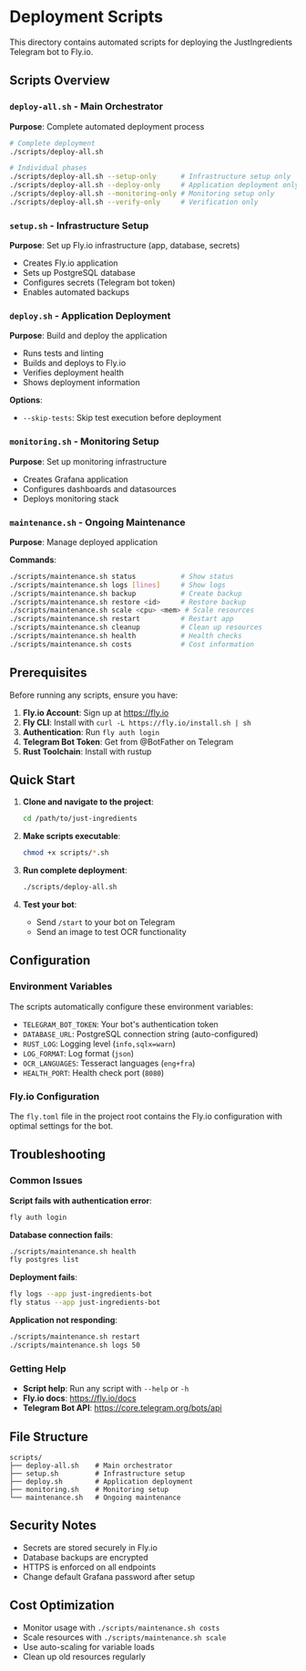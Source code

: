 # Deployment Scripts

This directory contains automated scripts for deploying the JustIngredients Telegram bot to Fly.io.

## Scripts Overview

### `deploy-all.sh` - Main Orchestrator
**Purpose**: Complete automated deployment process
```bash
# Complete deployment
./scripts/deploy-all.sh

# Individual phases
./scripts/deploy-all.sh --setup-only      # Infrastructure setup only
./scripts/deploy-all.sh --deploy-only     # Application deployment only
./scripts/deploy-all.sh --monitoring-only # Monitoring setup only
./scripts/deploy-all.sh --verify-only     # Verification only
```

### `setup.sh` - Infrastructure Setup
**Purpose**: Set up Fly.io infrastructure (app, database, secrets)
- Creates Fly.io application
- Sets up PostgreSQL database
- Configures secrets (Telegram bot token)
- Enables automated backups

### `deploy.sh` - Application Deployment
**Purpose**: Build and deploy the application
- Runs tests and linting
- Builds and deploys to Fly.io
- Verifies deployment health
- Shows deployment information

**Options**:
- `--skip-tests`: Skip test execution before deployment

### `monitoring.sh` - Monitoring Setup
**Purpose**: Set up monitoring infrastructure
- Creates Grafana application
- Configures dashboards and datasources
- Deploys monitoring stack

### `maintenance.sh` - Ongoing Maintenance
**Purpose**: Manage deployed application

**Commands**:
```bash
./scripts/maintenance.sh status           # Show status
./scripts/maintenance.sh logs [lines]     # Show logs
./scripts/maintenance.sh backup           # Create backup
./scripts/maintenance.sh restore <id>     # Restore backup
./scripts/maintenance.sh scale <cpu> <mem> # Scale resources
./scripts/maintenance.sh restart          # Restart app
./scripts/maintenance.sh cleanup          # Clean up resources
./scripts/maintenance.sh health           # Health checks
./scripts/maintenance.sh costs            # Cost information
```

## Prerequisites

Before running any scripts, ensure you have:

1. **Fly.io Account**: Sign up at https://fly.io
2. **Fly CLI**: Install with `curl -L https://fly.io/install.sh | sh`
3. **Authentication**: Run `fly auth login`
4. **Telegram Bot Token**: Get from @BotFather on Telegram
5. **Rust Toolchain**: Install with rustup

## Quick Start

1. **Clone and navigate to the project**:
   ```bash
   cd /path/to/just-ingredients
   ```

2. **Make scripts executable**:
   ```bash
   chmod +x scripts/*.sh
   ```

3. **Run complete deployment**:
   ```bash
   ./scripts/deploy-all.sh
   ```

4. **Test your bot**:
   - Send `/start` to your bot on Telegram
   - Send an image to test OCR functionality

## Configuration

### Environment Variables
The scripts automatically configure these environment variables:

- `TELEGRAM_BOT_TOKEN`: Your bot's authentication token
- `DATABASE_URL`: PostgreSQL connection string (auto-configured)
- `RUST_LOG`: Logging level (`info,sqlx=warn`)
- `LOG_FORMAT`: Log format (`json`)
- `OCR_LANGUAGES`: Tesseract languages (`eng+fra`)
- `HEALTH_PORT`: Health check port (`8080`)

### Fly.io Configuration
The `fly.toml` file in the project root contains the Fly.io configuration with optimal settings for the bot.

## Troubleshooting

### Common Issues

**Script fails with authentication error**:
```bash
fly auth login
```

**Database connection fails**:
```bash
./scripts/maintenance.sh health
fly postgres list
```

**Deployment fails**:
```bash
fly logs --app just-ingredients-bot
fly status --app just-ingredients-bot
```

**Application not responding**:
```bash
./scripts/maintenance.sh restart
./scripts/maintenance.sh logs 50
```

### Getting Help

- **Script help**: Run any script with `--help` or `-h`
- **Fly.io docs**: https://fly.io/docs
- **Telegram Bot API**: https://core.telegram.org/bots/api

## File Structure

```
scripts/
├── deploy-all.sh    # Main orchestrator
├── setup.sh         # Infrastructure setup
├── deploy.sh        # Application deployment
├── monitoring.sh    # Monitoring setup
└── maintenance.sh   # Ongoing maintenance
```

## Security Notes

- Secrets are stored securely in Fly.io
- Database backups are encrypted
- HTTPS is enforced on all endpoints
- Change default Grafana password after setup

## Cost Optimization

- Monitor usage with `./scripts/maintenance.sh costs`
- Scale resources with `./scripts/maintenance.sh scale`
- Use auto-scaling for variable loads
- Clean up old resources regularly
